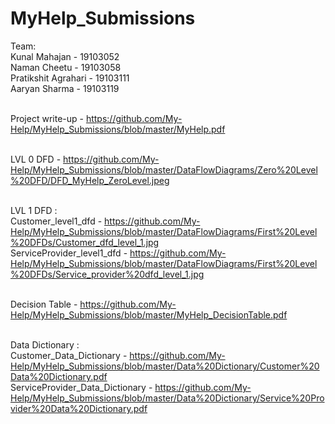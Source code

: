 # MyHelp_Submissions

Team: </br>
Kunal Mahajan - 19103052 <br>
Naman Cheetu - 19103058 <br>
Pratikshit Agrahari - 19103111 <br>
Aaryan Sharma - 19103119 <br><br>


Project write-up - https://github.com/My-Help/MyHelp_Submissions/blob/master/MyHelp.pdf <br><br>

LVL 0 DFD - https://github.com/My-Help/MyHelp_Submissions/blob/master/DataFlowDiagrams/Zero%20Level%20DFD/DFD_MyHelp_ZeroLevel.jpeg <br><br>

LVL 1 DFD :
<br> Customer_level1_dfd - https://github.com/My-Help/MyHelp_Submissions/blob/master/DataFlowDiagrams/First%20Level%20DFDs/Customer_dfd_level_1.jpg <br>
ServiceProvider_level1_dfd - https://github.com/My-Help/MyHelp_Submissions/blob/master/DataFlowDiagrams/First%20Level%20DFDs/Service_provider%20dfd_level_1.jpg <br><br>

Decision Table - https://github.com/My-Help/MyHelp_Submissions/blob/master/MyHelp_DecisionTable.pdf <br><br>

Data Dictionary :
<br> Customer_Data_Dictionary - https://github.com/My-Help/MyHelp_Submissions/blob/master/Data%20Dictionary/Customer%20Data%20Dictionary.pdf<br>
ServiceProvider_Data_Dictionary - https://github.com/My-Help/MyHelp_Submissions/blob/master/Data%20Dictionary/Service%20Provider%20Data%20Dictionary.pdf <br><br>
